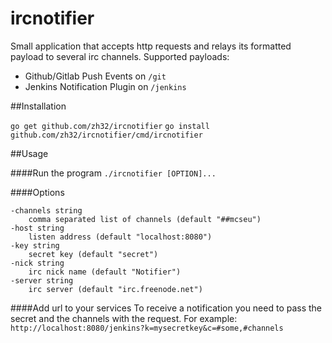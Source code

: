 ircnotifier
===========

Small application that accepts http requests and relays its formatted payload to several irc channels.
Supported payloads:

* Github/Gitlab Push Events on ``/git``
* Jenkins Notification Plugin on ``/jenkins``

##Installation

``go get github.com/zh32/ircnotifier``
``go install github.com/zh32/ircnotifier/cmd/ircnotifier``

##Usage

####Run the program
``./ircnotifier [OPTION]...``

####Options
```
-channels string
    comma separated list of channels (default "##mcseu")
-host string
    listen address (default "localhost:8080")
-key string
    secret key (default "secret")
-nick string
    irc nick name (default "Notifier")
-server string
    irc server (default "irc.freenode.net")
```

####Add url to your services
To receive a notification you need to pass the secret and the channels with the request. For example:
``http://localhost:8080/jenkins?k=mysecretkey&c=#some,#channels``